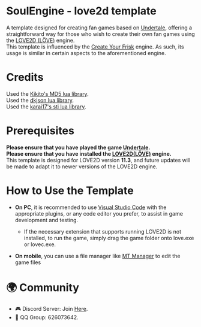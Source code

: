 # SoulEngine - love2d template
A template designed for creating fan games based on [Undertale](https://undertale.com/), offering a straightforward way for those who wish to create their own fan games using the [LOVE2D (LÖVE)](https://love2d.org/) engine.<br>
This template is influenced by the [Create Your Frisk](https://github.com/RhenaudTheLukark/CreateYourFrisk/) engine. As such, its usage is similar in certain aspects to the aforementioned engine.

# Credits
Used the [Kikito's MD5 lua library](https://github.com/kikito/md5.lua).<br>
Used the [dkjson lua library](http://dkolf.de/dkjson-lua/).<br>
Used the [karai17's sti lua library](https://github.com/karai17/Simple-Tiled-Implementation).<br>

# Prerequisites
**Please ensure that you have played the game [Undertale](https://undertale.com/).**<br>
**Please ensure that you have installed the [LOVE2D(LÖVE)](https://love2d.org/) engine.**<br>
This template is designed for LOVE2D version **11.3**, and future updates will be made to adapt it to newer versions of the LOVE2D engine.

# How to Use the Template
- **On PC**, it is recommended to use [Visual Studio Code](https://code.visualstudio.com/) with the appropriate plugins, or any code editor you prefer, to assist in game development and testing.

    - If the necessary extension that supports running LOVE2D is not installed, to run the game, simply drag the game folder onto love.exe or lovec.exe.

- **On mobile**, you can use a file manager like [MT Manager](https://mt2.cn) to edit the game files

# 🌍 Community
- 🎮 Discord Server: Join [Here](https://discord.gg/QeCmVMX7Mk).
- 💬 QQ Group: 626073642.
